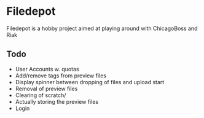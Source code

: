 # Filedepot

Filedepot is a hobby project aimed at playing around with ChicagoBoss and Riak

## Todo

* User Accounts w. quotas
* Add/remove tags from preview files
* Display spinner between dropping of files and upload start
* Removal of preview files
* Clearing of scratch/
* Actually storing the preview files
* Login
